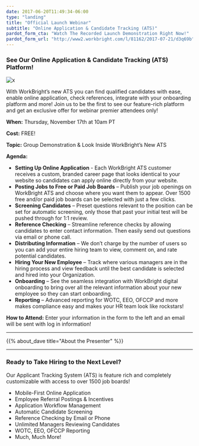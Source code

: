 ```yaml
---
date: 2017-06-20T11:49:34-06:00
type: "landing"
title: "Official Launch Webinar"
subtitle: "Online Application & Candidate Tracking (ATS)"
pardot_form_cta: "Watch The Recorded Launch Demonstration Right Now!"
pardot_form_url: "http://www2.workbright.com/l/81162/2017-07-21/d3q69b"
---
```


### See Our Online Application & Candidate Tracking (ATS) Platform!

![x](/images/landing/webinar-ats-launch-laptop.png)


With WorkBright’s new ATS you can find qualified candidates with ease, enable online application, check references, integrate with your onboarding platform and more! Join us to be the first to see our feature-rich platform and get an exclusive offer for webinar premier attendees only!

**When:** Thursday, November 17th at 10am PT

**Cost:** FREE!

**Topic:** Group Demonstration & Look Inside WorkBright’s New ATS

**Agenda:**

- **Setting Up Online Application** - Each WorkBright ATS customer receives a custom, branded career page that looks identical to your website so candidates can apply online directly from your website.
- **Posting Jobs to Free or Paid Job Boards** – Publish your job openings on WorkBright ATS and choose where you want them to appear. Over 1500 free and/or paid job boards can be selected with just a few clicks. 
- **Screening Candidates** – Preset questions relevant to the position can be set for automatic screening, only those that past your initial test will be pushed through for 1:1 review.
- **Reference Checking** – Streamline reference checks by allowing candidates to enter contact information. Then easily send out questions via email or phone call.
- **Distributing Information** – We don’t charge by the number of users so you can add your entire hiring team to view, comment on, and rate potential candidates.
- **Hiring Your New Employee** – Track where various managers are in the hiring process and view feedback until the best candidate is selected and hired into your Organization.
- **Onboarding** – See the seamless integration with WorkBright digital onboarding to bring over all the relevant information about your new employee so they can start onboarding.
- **Reporting** – Advanced reporting for WOTC, EEO, OFCCP and more makes compliance easy and makes your HR team look like rockstars!



**How to Attend:** Enter your information in the form to the left and an email will be sent with log in information!

---

{{% about_dave title="About the Presenter" %}}

---
### Ready to Take Hiring to the Next Level?

Our Applicant Tracking System (ATS) is feature rich and completely customizable with access to over 1500 job boards!

- Mobile-First Online Application
- Employee Referral Postings & Incentives
- Application Workflow Management
- Automatic Candidate Screening
- Reference Checking by Email or Phone
- Unlimited Managers Reviewing Candidates
- WOTC, EEO, OFCCP Reporting
- Much, Much More!
